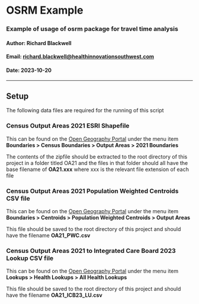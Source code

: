 # OSRM Example

### Example of usage of osrm package for travel time analysis

#### Author: Richard Blackwell
#### Email: richard.blackwell@healthinnovationsouthwest.com
#### Date: 2023-10-20

----

## Setup

The following data files are required for the running of this script

### Census Output Areas 2021 ESRI Shapefile

This can be found on the [Open Geography Portal](https://geoportal.statistics.gov.uk/) under the menu item **Boundaries > Census Boundaries > Output Areas > 2021 Boundaries**

The contents of the zipfile should be extracted to the root directory of this project in a folder titled OA21 and the files in that folder should all have the base filename of **OA21.xxx** where xxx is the relevant file extension of each file

### Census Output Areas 2021 Population Weighted Centroids CSV file

This can be found on the [Open Geography Portal](https://geoportal.statistics.gov.uk/) under the menu item **Boundaries > Centroids > Population Weighted Centroids > Output Areas**

This file should be saved to the root directory of this project and should have the filename **OA21_PWC.csv**

### Census Output Areas 2021 to Integrated Care Board 2023 Lookup CSV file

This can be found on the [Open Geography Portal](https://geoportal.statistics.gov.uk/) under the menu item **Lookups > Health Lookups > All Health Lookups**

This file should be saved to the root directory of this project and should have the filename **OA21_ICB23_LU.csv**
